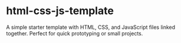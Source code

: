 # html-css-js-template

A simple starter template with HTML, CSS, and JavaScript files linked together. Perfect for quick prototyping or small projects.  
